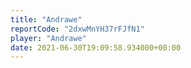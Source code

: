 ```yaml
---
title: "Andrawe"
reportCode: "2dxwMnYH37rFJfN1"
player: "Andrawe"
date: 2021-06-30T19:09:58.934000+00:00
---
```

